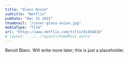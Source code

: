 ```yaml
---
title: "Glass Onion"
subtitle: "Netflix"
pubDate: "Dec 31 2022"
thumbnail: "/cover-glass-onion.jpg"
mediaType: "film"
url: "https://www.netflix.com/title/81458416"
# layout: '../../layouts/FeedPost.astro'
---
```


Benoit Blanc. Will write more later; this is just a placeholder.